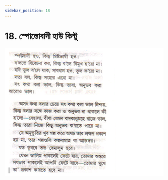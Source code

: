 ```yaml
---
sidebar_position: 18
---
```



# 18.   স্পোস্তোবাদী হাউ কিন্টু

![স্পোস্তোবাদী হাউ কিন্টু](../../../static/img/bengali/verse18.png)